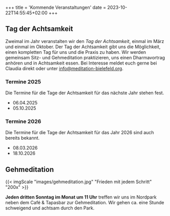 +++
title = 'Kommende Veranstaltungen'
date = 2023-10-22T14:55:45+02:00
+++

## Tag der Achtsamkeit

Zweimal im Jahr veranstalten wir den _Tag der Achtsamkeit_, einmal im März und einmal im Oktober.
Der Tag der Achtsamkeit gibt uns die Möglichkeit, einen kompletten Tag für uns und die Praxis zu haben.
Wir werden gemeinsam Sitz- und Gehmeditation praktizieren, uns einen Dharmavortrag anhören und in Achtsamkeit essen.
Bei Interesse meldet euch gerne bei Claudia direkt oder unter info@meditation-bielefeld.org.

### Termine 2025

Die Termine für die Tage der Achtsamkeit für das nächste Jahr stehen fest.
* 06.04.2025
* 05.10.2025

### Termine 2026

Die Termine für die Tage der Achtsamkeit für das Jahr 2026 sind auch bereits bekannt.
* 08.03.2026
* 18.10.2026

## Gehmeditation

{{< imgScale "images/gehmeditation.jpg" "Frieden mit jedem Schritt" "200x" >}}

**Jeden dritten Sonntag im Monat um 11 Uhr** treffen wir uns im Nordpark neben dem Café & Tapasbar zur Gehmeditation. Wir gehen ca. eine Stunde schweigend und achtsam durch den Park.